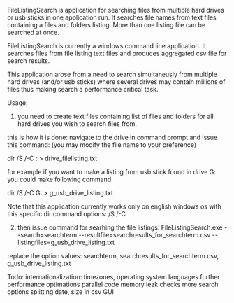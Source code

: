 
FileListingSearch is application for searching files from multiple hard drives or usb sticks in one application run. It searches file names from text files containing a files and folders listing. More than one listing file can be searched at once. 

FileListingSearch is currently a windows command line application.
It searches files from file listing text files and produces aggregated csv file for search results.

This application arose from a need to search simultaneusly from multiple hard drives (and/or usb sticks)  where several drives may contain millions of files thus making search a performance critical task.



Usage:

1) you need to create text files containing list of files and folders for all hard drives you wish to search files from.

this is how it is done: 
navigate to the drive in command prompt and issue this command: (you may modify the file name to your preference)
 
dir /S /-C <DRIVE LETTER>: > drive_filelisting.txt

for example if you want to make a listing from usb stick found in drive G: you could make following command:

dir /S /-C G: > g_usb_drive_listing.txt

Note that this application currently works only on english windows os with this specific dir command  options:  /S /-C

2) then issue command for searhing the file listings:
FileListingSearch.exe --search=searchterm --resultfile=searchresults_for_searchterm.csv --listingfiles=g_usb_drive_listing.txt

replace the option values: searchterm, searchresults_for_searchterm.csv, g_usb_drive_listing.txt




Todo:
internationalization: timezones, operating system languages
further performance optimations
parallel code
memory leak checks
more search options
splitting date, size in csv
GUI

